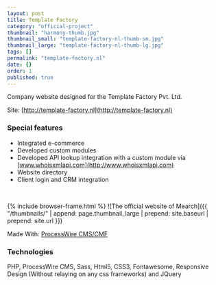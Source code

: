 ```yaml
---
layout: post
title: Template Factory
category: "official-project"
thumbnail: "harmony-thumb.jpg"
thumbnail_small: "template-factory-nl-thumb-sm.jpg"
thumbnail_large: "template-factory-nl-thumb-lg.jpg"
tags: []
permalink: "template-factory.nl"
date: {}
order: 1
published: true
---
```


Company website designed for the Template Factory Pvt. Ltd.

Site: [http://template-factory.nl](http://template-factory.nl)

<!--more-->

### Special features 

- Integrated e-commerce
- Developed custom modules
- Developed API lookup integration with a custom module via [www.whoisxmlapi.com](http://www.whoisxmlapi.com)
- Website directory
- Client login and CRM integration

<br/>

{% include browser-frame.html %}
<span class="project-img-wrap">
![The official website of Mearch]({{ "/thumbnails/" | append: page.thumbnail_large | prepend: site.baseurl | prepend: site.url  }})
</span>

Made With: [ProcessWire CMS/CMF](http://processwire.com/)

### Technologies 
PHP, ProcessWire CMS, Sass, Html5, CSS3, Fontawesome, Responsive Design (Without relaying on any css frameworks) and JQuery